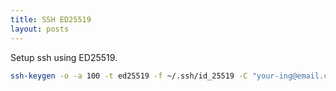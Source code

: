 ```yaml
---
title: SSH ED25519
layout: posts
---
```


Setup ssh using ED25519.

```bash
ssh-keygen -o -a 100 -t ed25519 -f ~/.ssh/id_25519 -C "your-ing@email.com"
```
